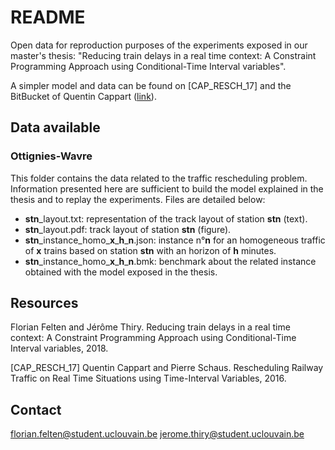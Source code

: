# README
Open data for reproduction purposes of the experiments exposed in our master's thesis: "Reducing train delays in a real time context: A Constraint Programming Approach using Conditional-Time Interval variables".

A simpler model and data can be found on [CAP_RESCH_17] and the BitBucket of Quentin Cappart ([link](https://bitbucket.org/qcappart/qcappart_opendata)).

## Data available

### Ottignies-Wavre
This folder contains the data related to the traffic rescheduling problem.
Information presented here are sufficient to build the model explained in the thesis and to replay the experiments.
Files are detailed below:

* **stn**\_layout.txt: representation of the track layout of station **stn** (text).
* **stn**\_layout.pdf: track layout of station **stn** (figure).
* **stn**\_instance_homo\_**x**\_**h**\_**n**.json: instance n°**n** for an homogeneous traffic of **x** trains based on station **stn** with an horizon of **h** minutes.
* **stn**\_instance_homo\_**x**\_**h**\_**n**.bmk: benchmark about the related instance obtained with the model exposed in the thesis.

## Resources

Florian Felten and Jérôme Thiry. Reducing train delays in a real time context: A Constraint Programming Approach using Conditional-Time Interval variables, 2018.

[CAP_RESCH_17] Quentin Cappart and Pierre Schaus. Rescheduling Railway Traffic on Real Time Situations using Time-Interval Variables, 2016.
## Contact

florian.felten@student.uclouvain.be
jerome.thiry@student.uclouvain.be
